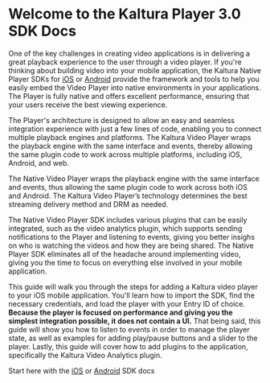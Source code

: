 # Welcome to the Kaltura Player 3.0 SDK Docs 

One of the key challenges in creating video applications is in delivering a great playback experience to the user through a video player. If you're thinking about building video into your mobile application, the Kaltura Native Player SDKs for [iOS](https://github.com/kaltura/playkit-ios) or [Android](https://github.com/kaltura/playkit-android) provide the framework and tools to help you easily embed the Video Player into native environments in your applications. The Player is fully native and offers excellent performance, ensuring that your users receive the best viewing experience. 

The Player's architecture is designed to allow an easy and seamless integration experience with just a few lines of code, enabling you to connect multiple playback engines and platforms. The Kaltura Video Player wraps the playback engine with the same interface and events, thereby allowing the same plugin code to work across multiple platforms, including iOS, Android, and web.

The Native Video Player wraps the playback engine with the same interface and events, thus allowing the same plugin code to work across both iOS and Android. The Kaltura Video Player’s technology determines the best streaming delivery method and DRM as needed. 

The Native Video Player SDK includes various plugins that can be easily integrated, such as the video analytics plugin, which supports sending notifications to the Player and listening to events, giving you better insighs on who is watching the videos and how they are being shared. 
The Native Player SDK eliminates all of the headache around implementing video, giving you the time to focus on everything else involved in your mobile application. 

This guide will walk you through the steps for adding a Kaltura video player to your iOS mobile application. You'll learn how to import the SDK, find the necessary credentials, and load the player with your Entry ID of choice. **Because the player is focused on performance and giving you the simplest integration possible, it does not contain a UI.** That being said, this guide will show you how to listen to events in order to manage the player state, as well as examples for adding play/pause buttons and a slider to the player. 
Lastly, this guide will cover how to add plugins to the application, specifically the Kaltura Video Analytics plugin.

Start here with the [iOS]() or [Android]() SDK docs 

